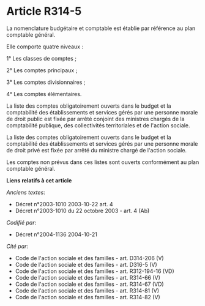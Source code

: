 # Article R314-5

La nomenclature budgétaire et comptable est établie par référence au plan comptable général.

Elle comporte quatre niveaux :

1° Les classes de comptes ;

2° Les comptes principaux ;

3° Les comptes divisionnaires ;

4° Les comptes élémentaires.

La liste des comptes obligatoirement ouverts dans le budget et la comptabilité des établissements et services gérés par une
personne morale de droit public est fixée par arrêté conjoint des ministres chargés de la comptabilité publique, des
collectivités territoriales et de l'action sociale.

La liste des comptes obligatoirement ouverts dans le budget et la comptabilité des établissements et services gérés par une
personne morale de droit privé est fixée par arrêté du ministre chargé de l'action sociale.

Les comptes non prévus dans ces listes sont ouverts conformément au plan comptable général.

**Liens relatifs à cet article**

_Anciens textes_:

  - Décret n°2003-1010 2003-10-22 art. 4
  - Décret n°2003-1010 du 22 octobre 2003 - art. 4 (Ab)

_Codifié par_:

  - Décret n°2004-1136 2004-10-21

_Cité par_:

  - Code de l'action sociale et des familles - art. D314-206 (V)
  - Code de l'action sociale et des familles - art. D316-5 (V)
  - Code de l'action sociale et des familles - art. R312-194-16 (VD)
  - Code de l'action sociale et des familles - art. R314-66 (V)
  - Code de l'action sociale et des familles - art. R314-67 (VD)
  - Code de l'action sociale et des familles - art. R314-81 (V)
  - Code de l'action sociale et des familles - art. R314-82 (V)
